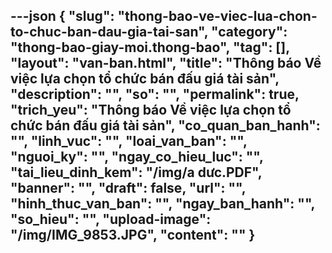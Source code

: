 ---json
{
    "slug": "thong-bao-ve-viec-lua-chon-to-chuc-ban-dau-gia-tai-san",
    "category": "thong-bao-giay-moi.thong-bao",
    "tag": [],
    "layout": "van-ban.html",
    "title": "Thông báo Về việc lựa chọn tổ chức bán đấu giá tài sản",
    "description": "",
    "so": "",
    "permalink": true,
    "trich_yeu": "Thông báo Về việc lựa chọn tổ chức bán đấu giá tài sản",
    "co_quan_ban_hanh": "",
    "linh_vuc": "",
    "loai_van_ban": "",
    "nguoi_ky": "",
    "ngay_co_hieu_luc": "",
    "tai_lieu_dinh_kem": "/img/a dưc.PDF",
    "banner": "",
    "draft": false,
    "url": "",
    "hinh_thuc_van_ban": "",
    "ngay_ban_hanh": "",
    "so_hieu": "",
    "upload-image": "/img/IMG_9853.JPG",
    "__content__": ""
}
---
<p><img alt="" src="/img/IMG_9846.JPG" /></p>

<p><img alt="" src="/img/IMG_9848.JPG" /></p>

<p><img alt="" src="/img/IMG_9849.JPG" /></p>

<p><img alt="" src="/img/IMG_9850.JPG" /></p>

<p><img alt="" src="/img/IMG_9851.JPG" /></p>

<p><img alt="" src="/img/IMG_9852.JPG" /></p>

<p><img alt="" src="/img/IMG_9853.JPG" /></p>
